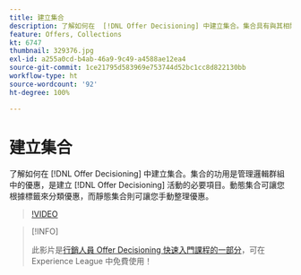 ```yaml
---
title: 建立集合
description: 了解如何在  [!DNL Offer Decisioning] 中建立集合。集合具有與其相關的適用性規則，可幫助您僅向相關客戶顯示。
feature: Offers, Collections
kt: 6747
thumbnail: 329376.jpg
exl-id: a255a0cd-b4ab-46a9-9c49-a4588ae12ea4
source-git-commit: 1ce21795d583969e753744d52bc1cc8d822130bb
workflow-type: ht
source-wordcount: '92'
ht-degree: 100%

---
```


# 建立集合

了解如何在 [!DNL Offer Decisioning] 中建立集合。集合的功用是管理邏輯群組中的優惠，是建立 [!DNL Offer Decisioning] 活動的必要項目。動態集合可讓您根據標籤來分類優惠，而靜態集合則可讓您手動整理優惠。

>[!VIDEO](https://video.tv.adobe.com/v/329376?quality=12&learn=on)

>[!INFO]
>
> 此影片是[行銷人員 Offer Decisioning 快速入門課程的一部分](https://experienceleague.adobe.com/?recommended=ExperiencePlatform-U-1-2020.1.offerdecisioning?lang=zh-Hant)，可在 Experience League 中免費使用！
